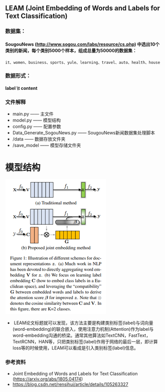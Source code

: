 ## LEAM (Joint Embedding of Words and Labels for Text Classification)


### 数据集：
#### SougouNews (http://www.sogou.com/labs/resource/cs.php) 中选出10个类别的新闻，每个类别5000个样本，组成总量为50000的数据集：
    it、women、business、sports、yule、learning、travel、auto、health、house


### 数据形式：
#### label \t content


### 文件解释
* main.py —— 主文件
* model.py —— 模型结构
* config.py —— 配置参数
* Data_Generate_SogouNews.py —— SougouNews新闻数据集处理脚本
* /data —— 数据存放文件夹
* /save_model —— 模型存储文件夹


# 模型结构
![avatar](./LEAM.png)
*  LEAM论文标题就可以发现，该方法主要是构建类别标签(label)与词向量(word-embedding)的联合嵌入，使用注意力机制(Attention)作为label与word-embedding沟通的桥梁。通常其他算法如TextCNN，FastText，TextRCNN，HAN等，只把类别标签(label)作用于网络的最后一层，即计算loss等的时候使用，LEAM可以看成是引入类别标签(label)信息。


### 参考资料
* Joint Embedding of Words and Labels for Text Classification (https://arxiv.org/abs/1805.04174)
* https://blog.csdn.net/rensihui/article/details/105263327

